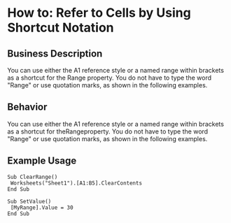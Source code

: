 # How to: Refer to Cells by Using Shortcut Notation

## Business Description
You can use either the A1 reference style or a named range within brackets as a shortcut for the Range property. You do not have to type the word "Range" or use quotation marks, as shown in the following examples.

## Behavior
You can use either the A1 reference style or a named range within brackets as a shortcut for theRangeproperty. You do not have to type the word "Range" or use quotation marks, as shown in the following examples.

## Example Usage
```vba
Sub ClearRange() 
 Worksheets("Sheet1").[A1:B5].ClearContents 
End Sub 
 
Sub SetValue() 
 [MyRange].Value = 30 
End Sub
```